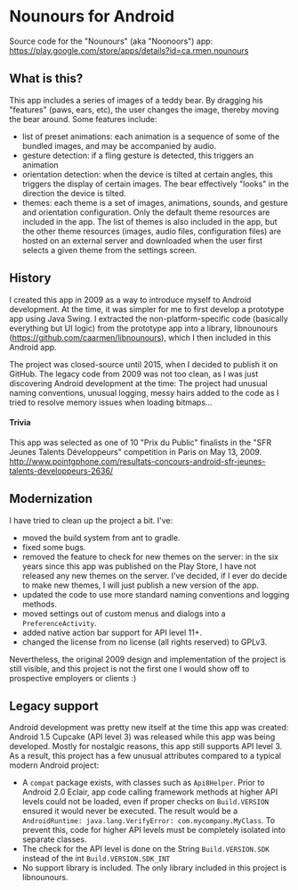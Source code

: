 # Nounours for Android

Source code for the "Nounours" (aka "Noonoors") app:
https://play.google.com/store/apps/details?id=ca.rmen.nounours

## What is this?
This app includes a series of images of a teddy bear.  By dragging his "features" (paws, ears,
etc), the user changes the image, thereby moving the bear around.  Some features include:
* list of preset animations: each animation is a sequence of some of the bundled
  images, and may be accompanied by audio.
* gesture detection: if a fling gesture is detected, this triggers an animation
* orientation detection: when the device is tilted at certain angles, this triggers the
  display of certain images. The bear effectively "looks" in the direction the device
  is tilted.
* themes: each theme is a set of images, animations, sounds, and gesture and orientation 
  configuration. Only the default theme resources are included in the app.  The list of
  themes is also included in the app, but the other theme resources (images, audio files,
  configuration files) are hosted on an external server and downloaded when the user
  first selects a given theme from the settings screen.

## History
I created this app in 2009 as a way to introduce myself to Android development.  At the time,
it was simpler for me to first develop a prototype app using Java Swing.  I extracted the
non-platform-specific code (basically everything but UI logic) from the prototype app into a
library, libnounours (https://github.com/caarmen/libnounours), which I then included in this Android
app.


The project was closed-source until 2015, when I decided to publish it on GitHub.  The legacy code
from 2009 was not too clean, as I was just discovering Android development at the time: The project
had unusual naming conventions, unusual logging, messy hairs added to the code as I tried to resolve
memory issues when loading bitmaps...

#### Trivia
This app was selected as one of 10 "Prix du Public" finalists in the "SFR Jeunes Talents Développeurs" competition
in Paris on May 13, 2009.  http://www.pointgphone.com/resultats-concours-android-sfr-jeunes-talents-developpeurs-2636/

## Modernization
I have tried to clean up the project a bit.  I've:
* moved the build system from ant to gradle.
* fixed some bugs.
* removed the feature to check for new themes on the server: in the six years since this app was
  published on the Play Store, I have not released any new themes on the server. I've decided, if
  I ever do decide to make new themes, I will just publish a new version of the app.
* updated the code to use more standard naming conventions and logging methods.
* moved settings out of custom menus and dialogs into a ```PreferenceActivity```.
* added native action bar support for API level 11+.
* changed the license from no license (all rights reserved) to GPLv3.

Nevertheless, the original 2009 design and implementation of the project is still visible, and
this project is not the first one I would show off to prospective employers or clients :)

## Legacy support
Android development was pretty new itself at the time this app was created: Android 1.5 Cupcake (API
level 3) was released while this app was being developed.  Mostly for nostalgic reasons, this app
still supports API level 3.  As a result, this project has a few unusual attributes compared to a
typical modern Android project:
* A ```compat``` package exists, with classes such as ```Api8Helper```.
  Prior to Android 2.0 Eclair, app code calling framework methods at higher API levels could not be
  loaded, even if proper checks on ```Build.VERSION``` ensured it would never be executed. The
  result would be a ```AndroidRuntime: java.lang.VerifyError: com.mycompany.MyClass```. To prevent
  this, code for higher API levels must be completely isolated into separate classes.
* The check for the API level is done on the String ```Build.VERSION.SDK``` instead of the int
  ```Build.VERSION.SDK_INT```
* No support library is included.  The only library included in this project is libnounours.

